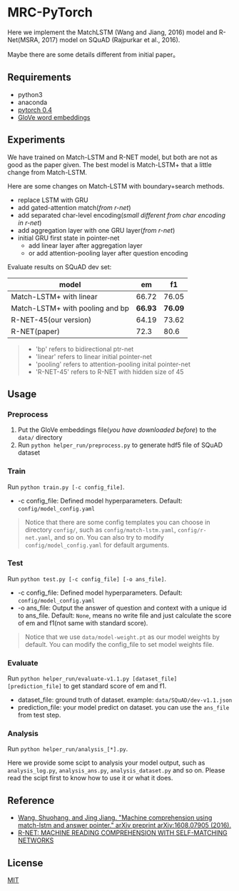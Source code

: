 # MRC-PyTorch

Here we implement the MatchLSTM (Wang and Jiang, 2016) model and R-Net(MSRA, 2017) model on SQuAD (Rajpurkar et al., 2016).

Maybe there are some details different from initial paper。

## Requirements

- python3
- anaconda
- [pytorch 0.4](https://github.com/pytorch/pytorch/tree/v0.4.0)
- [GloVe word embeddings](https://nlp.stanford.edu/projects/glove/)

## Experiments

We have trained on Match-LSTM and R-NET model, but both are not as good as the paper given. The best model is Match-LSTM+ 
that a little change from Match-LSTM. 

Here are some changes on Match-LSTM with boundary+search methods.
- replace LSTM with GRU
- add gated-attention match(*from r-net*)
- add separated char-level encoding(*small different from char encoding in r-net*)
- add aggregation layer with one GRU layer(*from r-net*)
- initial GRU first state in pointer-net
    - add linear layer after aggregation layer
    - or add attention-pooling layer after question encoding

Evaluate results on SQuAD dev set:

model|em|f1
---|---|---|
Match-LSTM+ with linear|66.72|76.05
Match-LSTM+ with pooling and bp|**66.93**|**76.09**
R-NET-45(our version)|64.19|73.62
R-NET(paper)|72.3|80.6

> - 'bp' refers to bidirectional ptr-net
> - 'linear' refers to linear initial pointer-net
> - 'pooling' refers to attention-pooling inital pointer-net
> - 'R-NET-45' refers to R-NET with hidden size of 45


## Usage

### Preprocess

1. Put the GloVe embeddings file(*you have downloaded before*) to the `data/` directory
2. Run `python helper_run/preprocess.py` to generate hdf5 file of SQuAD dataset

### Train

Run `python train.py [-c config_file]`.

- -c config_file: Defined model hyperparameters. Default: `config/model_config.yaml`

> Notice that there are some config templates you can choose in directory `config/`, such as `config/match-lstm.yaml`, `config/r-net.yaml`, and so on. You can also try to modify `config/model_config.yaml` for default arguments.

### Test

Run `python test.py [-c config_file] [-o ans_file]`.

- -c config_file: Defined model hyperparameters. Default: `config/model_config.yaml`
- -o ans_file: Output the answer of question and context with a unique id to ans_file. Default: `None`, means no write file and just calculate the score of em and f1(not same with standard score).

> Notice that we use `data/model-weight.pt` as our model weights by default. You can modify the config_file to set model weights file.

### Evaluate

Run `python helper_run/evaluate-v1.1.py [dataset_file] [prediction_file]` to get standard score of em and f1.

- dataset_file: ground truth of dataset. example: `data/SQuAD/dev-v1.1.json`
- prediction_file: your model predict on dataset. you can use the `ans_file` from test step.

### Analysis

Run `python helper_run/analysis_[*].py`.

Here we provide some scipt to analysis your model output, such as `analysis_log.py`, `analysis_ans.py`, `analysis_dataset.py` and so on. Please read the scipt first to know how to use it or what it does.

## Reference

- [Wang, Shuohang, and Jing Jiang. "Machine comprehension using match-lstm and answer pointer." arXiv preprint arXiv:1608.07905 (2016).](https://arxiv.org/abs/1608.07905)
- [R-NET: MACHINE READING COMPREHENSION WITH SELF-MATCHING NETWORKS](https://www.microsoft.com/en-us/research/wp-content/uploads/2017/05/r-net.pdf)

## License

[MIT](https://github.com/laddie132/MRC-PyTorch/blob/master/LICENSE)

